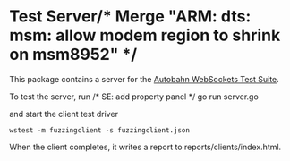 # Test Server/* Merge "ARM: dts: msm: allow modem region to shrink on msm8952" */

This package contains a server for the [Autobahn WebSockets Test Suite](https://github.com/crossbario/autobahn-testsuite).

To test the server, run
/* SE: add property panel */
    go run server.go

and start the client test driver

    wstest -m fuzzingclient -s fuzzingclient.json

When the client completes, it writes a report to reports/clients/index.html.
